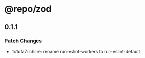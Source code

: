 # @repo/zod

## 0.1.1

### Patch Changes

- 1c1dfa7: chore: rename run-eslint-workers to run-eslint-default
